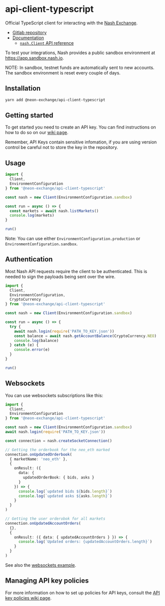 # api-client-typescript

Official TypeScript client for interacting with the [Nash Exchange](https://nash.io/).

- [Gitlab repository](https://gitlab.com/nash-io-public/api-client-typescript)
- [Documentation](https://nash-io-public.gitlab.io/api-client-typescript) 
  - [`nash.Client` API reference](https://nash-io-public.gitlab.io/api-client-typescript/classes/_client_client_.client.html)

To test your integrations, Nash provides a public sandbox environment at https://app.sandbox.nash.io.

NOTE: In sandbox, testnet funds are automatically sent to new accounts. The sandbox environment is reset every couple of days.

## Installation

```sh
yarn add @neon-exchange/api-client-typescript
```

## Getting started

To get started you need to create an API key. You can find instructions on how to do so on our [wiki page](https://gitlab.com/nash-io-public/api-client-typescript/-/wikis/Setting-up-API-keys).

Remember, API Keys contain sensitive infomation, if you are using version control be careful not to store the key in the repository.

## Usage

```typescript
import {
  Client,
  EnvironmentConfiguration
} from '@neon-exchange/api-client-typescript'

const nash = new Client(EnvironmentConfiguration.sandbox)

const run = async () => {
  const markets = await nash.listMarkets()
  console.log(markets)
}

run()
```

Note: You can use either `EnvironmentConfiguration.production` or `EnvironmentConfiguration.sandbox`.

## Authentication

Most Nash API requests require the client to be authenticated. This is needed to sign the payloads being sent over the wire.

```typescript
import {
  Client,
  EnvironmentConfiguration,
  CryptoCurrency
} from '@neon-exchange/api-client-typescript'

const nash = new Client(EnvironmentConfiguration.sandbox)

const run = async () => {
  try {
    await nash.login(require('PATH_TO_KEY.json'))
    const balance = await nash.getAccountBalance(CryptoCurrency.NEO)
    console.log(balance)
  } catch (e) {
    console.error(e)
  }
}

run()
```

## Websockets

You can use websockets subscriptions like this:

```typescript
import {
  Client,
  EnvironmentConfiguration
} from '@neon-exchange/api-client-typescript'

const nash = new Client(EnvironmentConfiguration.sandbox)
await nash.login(require('PATH_TO_KEY.json'))

const connection = nash.createSocketConnection()

// Getting the orderbook for the neo_eth marked
connection.onUpdatedOrderbook(
  { marketName: 'neo_eth' },
  {
    onResult: ({
      data: {
        updatedOrderBook: { bids, asks }
      }
    }) => {
      console.log(`updated bids ${bids.length}`)
      console.log(`updated asks ${asks.length}`)
    }
  }
)

// Getting the user orderobok for all markets
connection.onUpdatedAccountOrders(
  {},
  {
    onResult: ({ data: { updatedAccountOrders } }) => {
      console.log(`Updated orders: {updatedAccountOrders.length}`)
    }
  }
)
```

See also the [websockets example](https://gitlab.com/nash-io-public/api-client-typescript/-/tree/master/examples/sockets-orderbook).

## Managing API key policies

For more information on how to set up policies for API keys, consult the [API key policies wiki page](https://gitlab.com/nash-io-public/api-client-typescript/-/wikis/Apikey-policies).
